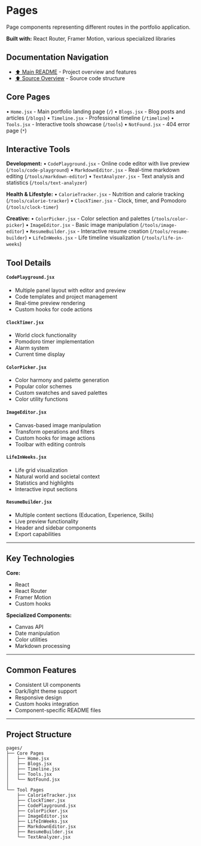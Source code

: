 # Pages

Page components representing different routes in the portfolio application.

**Built with:** React Router, Framer Motion, various specialized libraries

## Documentation Navigation
- [⬆️ Main README](../../README.md) - Project overview and features
- [⬆️ Source Overview](../README.md) - Source code structure

## Core Pages

• `Home.jsx` - Main portfolio landing page (`/`)
• `Blogs.jsx` - Blog posts and articles (`/blogs`)
• `Timeline.jsx` - Professional timeline (`/timeline`) 
• `Tools.jsx` - Interactive tools showcase (`/tools`)
• `NotFound.jsx` - 404 error page (`*`)

## Interactive Tools

**Development:**
• `CodePlayground.jsx` - Online code editor with live preview (`/tools/code-playground`)
• `MarkdownEditor.jsx` - Real-time markdown editing (`/tools/markdown-editor`)
• `TextAnalyzer.jsx` - Text analysis and statistics (`/tools/text-analyzer`)

**Health & Lifestyle:**
• `CalorieTracker.jsx` - Nutrition and calorie tracking (`/tools/calorie-tracker`)
• `ClockTimer.jsx` - Clock, timer, and Pomodoro (`/tools/clock-timer`)

**Creative:**
• `ColorPicker.jsx` - Color selection and palettes (`/tools/color-picker`)
• `ImageEditor.jsx` - Basic image manipulation (`/tools/image-editor`)
• `ResumeBuilder.jsx` - Interactive resume creation (`/tools/resume-builder`)
• `LifeInWeeks.jsx` - Life timeline visualization (`/tools/life-in-weeks`)

## Tool Details

#### `CodePlayground.jsx`
- Multiple panel layout with editor and preview
- Code templates and project management
- Real-time preview rendering
- Custom hooks for code actions

#### `ClockTimer.jsx`
- World clock functionality
- Pomodoro timer implementation
- Alarm system
- Current time display

#### `ColorPicker.jsx`
- Color harmony and palette generation
- Popular color schemes
- Custom swatches and saved palettes
- Color utility functions

#### `ImageEditor.jsx`
- Canvas-based image manipulation
- Transform operations and filters
- Custom hooks for image actions
- Toolbar with editing controls

#### `LifeInWeeks.jsx`
- Life grid visualization
- Natural world and societal context
- Statistics and highlights
- Interactive input sections

#### `ResumeBuilder.jsx`
- Multiple content sections (Education, Experience, Skills)
- Live preview functionality
- Header and sidebar components
- Export capabilities

---

## Key Technologies

**Core:**
- React
- React Router
- Framer Motion
- Custom hooks

**Specialized Components:**
- Canvas API
- Date manipulation
- Color utilities
- Markdown processing

---

## Common Features

- Consistent UI components
- Dark/light theme support
- Responsive design
- Custom hooks integration
- Component-specific README files

---

## Project Structure

```
pages/
├── Core Pages
│   ├── Home.jsx
│   ├── Blogs.jsx
│   ├── Timeline.jsx
│   ├── Tools.jsx
│   └── NotFound.jsx
│
└── Tool Pages
    ├── CalorieTracker.jsx
    ├── ClockTimer.jsx
    ├── CodePlayground.jsx
    ├── ColorPicker.jsx
    ├── ImageEditor.jsx
    ├── LifeInWeeks.jsx
    ├── MarkdownEditor.jsx
    ├── ResumeBuilder.jsx
    └── TextAnalyzer.jsx
```
